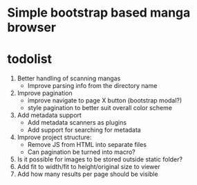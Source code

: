 # Simple bootstrap based manga browser

# todolist
1. Better handling of scanning mangas
    * Improve parsing info from the directory name
2. Improve pagination
    * improve navigate to page X button (bootstrap modal?)
    * style pagination to better suit overall color scheme
3. Add metadata support
    * Add metadata scanners as plugins
    * Add support for searching for metadata
4. Improve project structure:
    * Remove JS from HTML into separate files
    * Can pagination be turned into macro?
5. Is it possible for images to be stored outside static folder?
6. Add fit to width/fit to height/original size to viewer
7. Add how many results per page should be visible